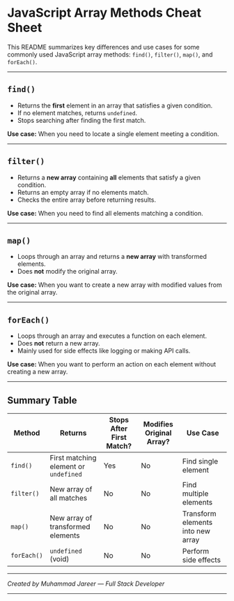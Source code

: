# JavaScript Array Methods Cheat Sheet

This README summarizes key differences and use cases for some commonly used JavaScript array methods: `find()`, `filter()`, `map()`, and `forEach()`.

---

## `find()`

- Returns the **first** element in an array that satisfies a given condition.
- If no element matches, returns `undefined`.
- Stops searching after finding the first match.

**Use case:** When you need to locate a single element meeting a condition.

---

## `filter()`

- Returns a **new array** containing **all** elements that satisfy a given condition.
- Returns an empty array if no elements match.
- Checks the entire array before returning results.

**Use case:** When you need to find all elements matching a condition.

---

## `map()`

- Loops through an array and returns a **new array** with transformed elements.
- Does **not** modify the original array.

**Use case:** When you want to create a new array with modified values from the original array.

---

## `forEach()`

- Loops through an array and executes a function on each element.
- Does **not** return a new array.
- Mainly used for side effects like logging or making API calls.

**Use case:** When you want to perform an action on each element without creating a new array.

---

## Summary Table

| Method    | Returns                  | Stops After First Match? | Modifies Original Array? | Use Case                       |
|-----------|--------------------------|-------------------------|-------------------------|-------------------------------|
| `find()`  | First matching element or `undefined` | Yes                     | No                      | Find single element            |
| `filter()`| New array of all matches | No                      | No                      | Find multiple elements         |
| `map()`   | New array of transformed elements | No                      | No                      | Transform elements into new array |
| `forEach()`| `undefined` (void)       | No                      | No                      | Perform side effects           |

---

*Created by Muhammad Jareer — Full Stack Developer*

---

